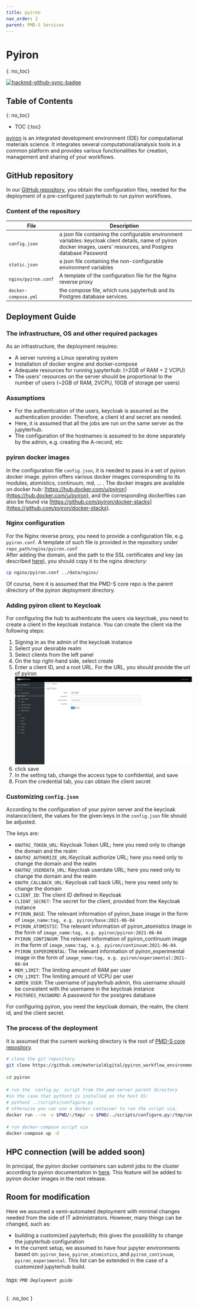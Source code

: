 ```yaml
---
title: pyiron
nav_order: 2 
parent: PMD-S Services
---
```


Pyiron
===
{: no_toc}

[![hackmd-github-sync-badge](https://hackmd.io/ut4CsaYCSAq4K3XDOnGAqA/badge)](https://hackmd.io/ut4CsaYCSAq4K3XDOnGAqA)
## Table of Contents
{: no_toc}

- TOC
{:toc}  

[pyiron](https://pyiron.org) is an integrated development environment (IDE) for computational materials science. It integrates several computational/analysis tools in a common platform and provides various functionalities for creation, management and sharing of your workflows. 

## GitHub repository
In our [GitHub repository](https://github.com/materialdigital/pyiron_workflow_environment_deployment), you obtain the configuration files, needed for the deployment of a pre-configured jupyterhub to run pyiron workflows.

### Content of the repository

| File | Description |
| ----------------- | ----------- |
| `config.json` | a json file containing the configurable environment variables: keycloak client details, name of pyiron docker images, users' resources, and Postgres database Password |  
| `static.json` | a json file containing the non-configurable environment variables |  
| `nginx/pyiron.conf` | A template of the configuration file for the Nginx reverse proxy |  
| `docker-compose.yml` | the compose file, which runs jupyterhub and its Postgres database services. |  

## Deployment Guide
### The infrastructure, OS and other required packages
As an infrastructure, the deployment requires:  
- A server running a Linux operating system
- Installation of docker engine and docker-compose
- Adequate resources for running jupyterhub: (>2GB of RAM + 2 VCPU)
- The users' resources on the server should be proportional to the number of users (~2GB of RAM, 2VCPU, 10GB of storage per users)

### Assumptions
- For the authentication of the users, keycloak is assumed as the authentication provider. Therefore, a client id and secret are needed.
- Here, it is assumed that all the jobs are run on the same server as the jupyterhub.
- The configuration of the hostnames is assumed to be done separately by the admin, e.g. creating the A-record, etc

### pyiron docker images  
In the configuration file `config.json`, it is needed to pass in a set of pyiron docker image. pyiron offers various docker images corresponding to its modules, atomistics, continuum, md, ... . The docker images are available on docker hub: [https://hub.docker.com/u/pyiron](https://hub.docker.com/u/pyiron), and the corresponding dockerfiles can also be found via [https://github.com/pyiron/docker-stacks](https://github.com/pyiron/docker-stacks).   

### Nginx configuration
For the Nginx reverse proxy, you need to provide a configuration file, e.g. `pyiron.conf`. A template of such file is provided in the repository under `repo_path/nginx/pyiron.conf`  
After adding the domain, and the path to the SSL certificates and key (as described [here](reverse_proxy.md)), you should copy it to the nginx directory:
```bash
cp nginx/pyiron.conf ../data/nginx/
```
Of course, here it is assumed that the PMD-S core repo is the parent directory of the pyiron deployment directory.

### Adding pyiron client to Keycloak
For configuring the hub to authenticate the users via keycloak, you need to create a client in the keycloak instance. You can create the client via the following steps:  
1) Signing in as the admin of the keycloak instance  
2) Select your desirable realm  
3) Select clients from the left panel  
4) On the top right-hand side, select create  
5) Enter a client ID, and a root URL. For the URL, you should provide the url of pyiron  
   ![](../../assets/images/adding_keycloak_client.png)  
6) click save    
7) In the setting tab, change the access type to confidential, and save  
8) From the credential tab, you can obtain the client secret  

### Customizing `config.json`  
According to the configuration of your pyiron server and the keycloak instance/client, the values for the given keys in the `config.json` file should be adjusted. 

The keys are:  
- `OAUTH2_TOKEN_URL`: Keycloak Token URL; here you need only to change the domain and the realm
- `OAUTH2_AUTHORIZE_URL`:Keycloak authorize URL; here you need only to change the domain and the realm
- `OAUTH2_USERDATA_URL`: Keycloak userdate URL; here you need only to change the domain and the realm
- `OAUTH_CALLBACK_URL`: Keycloak call back URL; here you need only to change the domain
- `CLIENT_ID`: The client ID defined in Keycloak
- `CLIENT_SECRET`: The secret for the client, provided from the Keycloak instance
- `PYIRON_BASE`: The relevant information of pyiron_base image in the form of `image_name:tag, e.g. pyiron/base:2021-06-04`
- `PYIRON_ATOMISTIC`: The relevant information of pyiron_atomistics image in the form of `image_name:tag, e.g. pyiron/pyiron:2021-06-04`
- `PYIRON_CONTINUUM`: The relevant information of pyiron_continuum image in the form of `image_name:tag, e.g. pyiron/continuum:2021-06-04`.
- `PYIRON_EXPERIMENTAL`: The relevant information of pyiron_experimental image in the form of `image_name:tag, e.g. pyiron/experimental:2021-06-04`
- `MEM_LIMIT`: The limiting amount of RAM per user
- `CPU_LIMIT`: The limiting amount of VCPU per user
- `ADMIN_USER`: The username of jupyterhub admin, this username should be consistent with the username in the keycloak instance
- `POSTGRES_PASSWORD`: A password for the postgres database



For configuring pyiron, you need the keycloak domain, the realm, the client id, and the client secret.

### The process of the deployment  
It is assumed that the current working directory is the root of [PMD-S core repository](https://github.com/materialdigital/pmd-server).  

```bash
# clone the git repository
git clone https://github.com/materialdigital/pyiron_workflow_environment_deployment.git pyiron/

cd pyiron

# run the `config.py` script from the pmd-server parent directory
#in the case that python3 is installed on the host OS:
# python3 ../scripts/configure.py
# otherwise you can use a docker container to run the script via,
docker run --rm -v $PWD/:/tmp/ -v $PWD/../scripts/configure.py:/tmp/configure.py -w /tmp  python:3-alpine  python configure.py

# run docker-compose script via
docker-compose up -d 
```



## HPC connection (will be added soon)  
In principal, the pyiron docker containers can submit jobs to the cluster according to pyiron documentation in [here](https://pyiron.readthedocs.io/en/latest/source/installation.html#submit-to-remote-hpc).
This feature will be added to pyiron docker images in the next release.

## Room for modification
Here we assumed a semi-automated deployment with minimal changes needed from the side of IT administrators. However, many things can be changed, such as:
- building a customized jupyterhub; this gives the possibility to change the jupyterhub configuration
- In the current setup, we assumed to have four jupyter environments based on: `pyiron_base`, `pyiron_atomistics`, and `pyiron_continuum`, `pyiron_experimental`. This list can be extended in the case of a customized jupyterhub build.


###### tags: `PMD Deployment guide`
{: .no_toc }
